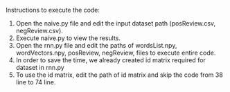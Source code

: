 Instructions to execute the code:

1. Open the naive.py file and edit the input dataset path (posReview.csv, negReview.csv). 
2. Execute naive.py to view the results.
3. Open the rnn.py file and edit the paths of wordsList.npy, wordVectors.npy, posReview, negReview, files to execute entire code.
4. In order to save the time, we already created id matrix required for dataset in rnn.py
5. To use the id matrix, edit the path of id matrix and skip the code from 38 line to 74 line. 
